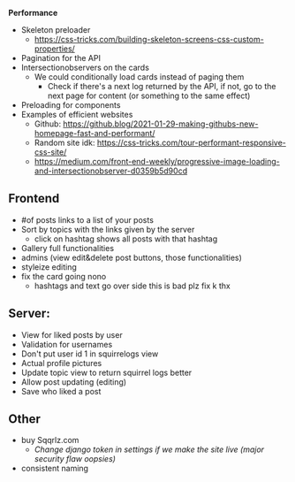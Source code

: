 **Performance**

-   Skeleton preloader
    -   https://css-tricks.com/building-skeleton-screens-css-custom-properties/
-   Pagination for the API
-   Intersectionobservers on the cards
    -   We could conditionally load cards instead of paging them
        -   Check if there's a next log returned by the API, if not, go to the next page for content (or something to the same effect)
-   Preloading for components
-   Examples of efficient websites
    -   Github: https://github.blog/2021-01-29-making-githubs-new-homepage-fast-and-performant/
    -   Random site idk: https://css-tricks.com/tour-performant-responsive-css-site/
    -   https://medium.com/front-end-weekly/progressive-image-loading-and-intersectionobserver-d0359b5d90cd

## **Frontend**

-   #of posts links to a list of your posts
-   Sort by topics with the links given by the server
    -   click on hashtag shows all posts with that hashtag
-   Gallery full functionalities
-   admins (view edit&delete post buttons, those functionalities)
-   styleize editing
-   fix the card going nono
    -   hashtags and text go over side this is bad plz fix k thx

## **Server:**

-   View for liked posts by user
-   Validation for usernames
-   Don't put user id 1 in squirrelogs view
-   Actual profile pictures
-   Update topic view to return squirrel logs better
-   Allow post updating (editing)
-   Save who liked a post

## **Other**

-   buy Sqqrlz.com
    -   _Change django token in settings if we make the site live (major security flaw oopsies)_
-   consistent naming

